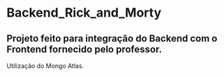 # Backend_Rick_and_Morty

## Projeto feito para integração do Backend com o Frontend fornecido pelo professor.

Utilização do Mongo Atlas.
